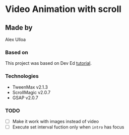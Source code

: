 # Video Animation with scroll

## Made by
Alex Ulloa

### Based on
This project was based on Dev Ed 
[tutorial](https://www.youtube.com/watch?v=wLUJ9VNzZXo).

### Technologies
* TweenMax v2.1.3
* ScrollMagic v2.0.7
* GSAP v2.0.7

### TODO

-[ ] Make it work with images instead of video
-[ ] Execute set interval fuction only when ```intro``` has focus 
